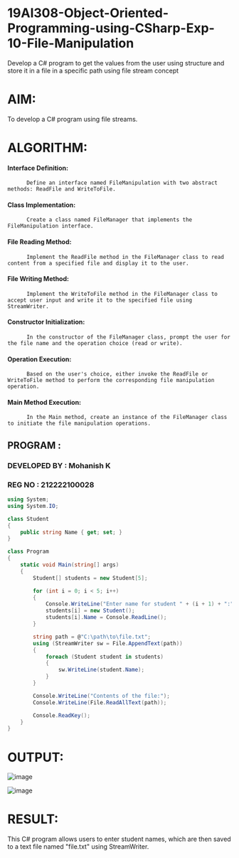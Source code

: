 # 19AI308-Object-Oriented-Programming-using-CSharp-Exp-10-File-Manipulation
Develop a C# program to get the values from the user using structure and store it in a file in a specific path using file stream concept
# AIM:
To develop a C# program using file streams.

# ALGORITHM:
#### Interface Definition:
          Define an interface named FileManipulation with two abstract methods: ReadFile and WriteToFile.
#### Class Implementation:
          Create a class named FileManager that implements the FileManipulation interface.
#### File Reading Method:
          Implement the ReadFile method in the FileManager class to read content from a specified file and display it to the user.
#### File Writing Method:
          Implement the WriteToFile method in the FileManager class to accept user input and write it to the specified file using StreamWriter.
#### Constructor Initialization:
          In the constructor of the FileManager class, prompt the user for the file name and the operation choice (read or write).
#### Operation Execution:
          Based on the user's choice, either invoke the ReadFile or WriteToFile method to perform the corresponding file manipulation operation.
#### Main Method Execution:
          In the Main method, create an instance of the FileManager class to initiate the file manipulation operations.
## PROGRAM :

### DEVELOPED BY : Mohanish K
### REG NO : 212222100028
```c#
using System;
using System.IO;

class Student
{
    public string Name { get; set; }
}

class Program
{
    static void Main(string[] args)
    {
        Student[] students = new Student[5];

        for (int i = 0; i < 5; i++)
        {
            Console.WriteLine("Enter name for student " + (i + 1) + ":");
            students[i] = new Student();
            students[i].Name = Console.ReadLine();
        }

        string path = @"C:\path\to\file.txt";
        using (StreamWriter sw = File.AppendText(path))
        {
            foreach (Student student in students)
            {
                sw.WriteLine(student.Name);
            }
        }

        Console.WriteLine("Contents of the file:");
        Console.WriteLine(File.ReadAllText(path));

        Console.ReadKey();
    }
}
```
# OUTPUT:
![image](https://github.com/Mohanish7777777/Exp-10-File-Manipulation/assets/111619160/763bc407-4664-47a4-9506-8b280a8d49a2)

![image](https://github.com/Mohanish7777777/Exp-10-File-Manipulation/assets/111619160/92942d84-fde1-421b-b3c6-134c83ea2110)

# RESULT:
This C# program allows users to enter student names, which are then saved to a text file named "file.txt" using StreamWriter. 
